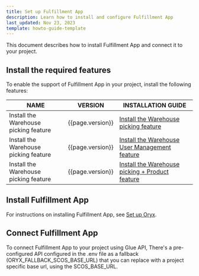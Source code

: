 ```yaml
---
title: Set up Fulfillment App
description: Learn how to install and configure Fulfillment App
last_updated: Nov 23, 2023
template: howto-guide-template
---
```


This document describes how to install Fulfillment App and connect it to your project.

## Install the required features

To enable the support of Fulfillment App in your project, install the following features:

| NAME  | VERSION          | INSTALLATION GUIDE |
|----------|------------------|--------------------|
| Install the Warehouse picking feature               | {{page.version}} | [Install the Warehouse picking feature](/docs/pbc/all/warehouse-management-system/202311.0/unified-commerce/install-and-upgrade/install-the-warehouse-picking-feature.html)                     |
| Install the Warehouse picking feature               | {{page.version}} | [Install the Warehouse User Management feature](/docs/pbc/all/warehouse-management-system/202311.0/unified-commerce/install-and-upgrade/install-the-warehouse-user-management-feature.html)                     |
| Install the Warehouse picking feature               | {{page.version}} | [Install the Warehouse picking + Product feature](/docs/pbc/all/warehouse-management-system/202311.0/unified-commerce/install-and-upgrade/install-the-warehouse-picking-product-feature.html)                     |

## Install Fulfillment App

For instructions on installing Fulfillment App, see [Set up Oryx](/docs/scos/dev/front-end-development/{{page.version}}/oryx/getting-started/set-up-oryx.html).

## Connect Fulfillment App

To connect Fulfillment App to your project using Glue API, There's a pre-configured API configured in the .env file as a fallback (ORYX_FALLBACK_SCOS_BASE_URL) that you can replace with a project specific base url, using the SCOS_BASE_URL.

